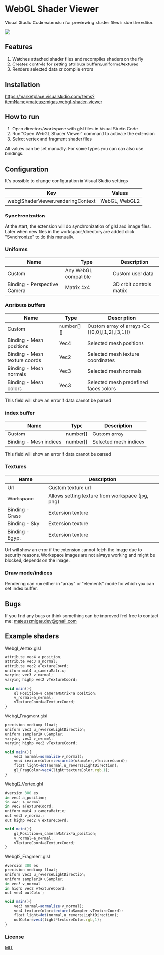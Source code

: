 # WebGL Shader Viewer

Visual Studio Code extension for previewing shader files inside the editor.

![](https://github.com/mateuszmigas/webgl-shader-viewer/blob/main/docs/images/presentation.gif?raw=true)

## Features

1. Watches attached shader files and recompiles shaders on the fly
2. Creates controls for setting attribute buffers/uniforms/textures
3. Renders selected data or compile errors

## Installation

https://marketplace.visualstudio.com/items?itemName=mateuszmigas.webgl-shader-viewer

## How to run

1. Open directory/workspace with glsl files in Visual Studio Code
2. Run "Open WebGL Shader Viewer" command to activate the extension
3. Select vertex and fragment shader files

All values can be set manually. For some types you can can also use bindings.

## Configuration

It's possible to change configuration in Visual Studio settings

| Key                                | Values        |
| ---------------------------------- | ------------- |
| webglShaderViewer.renderingContext | WebGL, WebGL2 |

### Synchronization

At the start, the extension will do synchronization of glsl and image files. Later when new files in the workspace/directory are added click "Synchronize" to do this manually.

### Uniforms

| Name                         | Type                 | Description              |
| ---------------------------- | -------------------- | ------------------------ |
| Custom                       | Any WebGL compatible | Custom user data         |
| Binding - Perspective Camera | Matrix 4x4           | 3D orbit controls matrix |

### Attribute buffers

| Name                          | Type       | Description                                      |
| ----------------------------- | ---------- | ------------------------------------------------ |
| Custom                        | number[][] | Custom array of arrays (Ex: [[0,0],[1,2],[3,1]]) |
| Binding - Mesh positions      | Vec4       | Selected mesh positions                          |
| Binding - Mesh texture coords | Vec2       | Selected mesh texture coordinates                |
| Binding - Mesh normals        | Vec3       | Selected mesh normals                            |
| Binding - Mesh colors         | Vec3       | Selected mesh predefined faces colors            |

This field will show an error if data cannot be parsed

### Index buffer

| Name                   | Type     | Description           |
| ---------------------- | -------- | --------------------- |
| Custom                 | number[] | Custom array          |
| Binding - Mesh indices | number[] | Selected mesh indices |

This field will show an error if data cannot be parsed

### Textures

| Name            | Description                                      |
| --------------- | ------------------------------------------------ |
| Url             | Custom texture url                               |
| Workspace       | Allows setting texture from workspace (jpg, png) |
| Binding - Grass | Extension texture                                |
| Binding - Sky   | Extension texture                                |
| Binding - Egypt | Extension texture                                |

Url will show an error if the extension cannot fetch the image due to security reasons.
Workspace images are not always working and might be blocked, depends on the image.

### Draw mode/indices

Rendering can run either in "array" or "elements" mode for which you can set index buffer.

## Bugs

If you find any bugs or think something can be improved feel free to contact me:
mateuszmigas.dev@gmail.com

## Example shaders

Webgl_Vertex.glsl

```js
attribute vec4 a_position;
attribute vec3 a_normal;
attribute vec2 aTextureCoord;
uniform mat4 u_cameraMatrix;
varying vec3 v_normal;
varying highp vec2 vTextureCoord;

void main(){
    gl_Position=u_cameraMatrix*a_position;
    v_normal=a_normal;
    vTextureCoord=aTextureCoord;
}
```

Webgl_Fragment.glsl

```js
precision mediump float;
uniform vec3 u_reverseLightDirection;
uniform sampler2D uSampler;
varying vec3 v_normal;
varying highp vec2 vTextureCoord;

void main(){
    vec3 normal=normalize(v_normal);
    vec4 textureColor=texture2D(uSampler,vTextureCoord);
    float light=dot(normal,u_reverseLightDirection);
    gl_FragColor=vec4(light*textureColor.rgb,1);
}
```

Webgl2_Vertex.glsl

```js
#version 300 es
in vec4 a_position;
in vec3 a_normal;
in vec2 aTextureCoord;
uniform mat4 u_cameraMatrix;
out vec3 v_normal;
out highp vec2 vTextureCoord;

void main(){
    gl_Position=u_cameraMatrix*a_position;
    v_normal=a_normal;
    vTextureCoord=aTextureCoord;
}
```

Webgl2_Fragment.glsl

```js
#version 300 es
precision mediump float;
uniform vec3 u_reverseLightDirection;
uniform sampler2D uSampler;
in vec3 v_normal;
in highp vec2 vTextureCoord;
out vec4 outColor;

void main(){
    vec3 normal=normalize(v_normal);
    vec4 textureColor=texture(uSampler,vTextureCoord);
    float light=dot(normal,u_reverseLightDirection);
    outColor=vec4(light*textureColor.rgb,1);
}

```

### License

[MIT](https://choosealicense.com/licenses/mit/)

